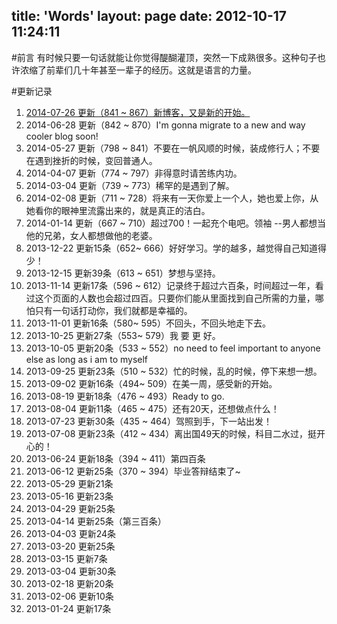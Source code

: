 title: 'Words'
layout: page
date: 2012-10-17 11:24:11
---
#前言
有时候只要一句话就能让你觉得醍醐灌顶，突然一下成熟很多。这种句子也许浓缩了前辈们几十年甚至一辈子的经历。这就是语言的力量。

#更新记录
  
1. [2014-07-26 更新（841 ~ 867）新博客，又是新的开始。](/2014/07/25/words/words-inspring-1/)
2. 2014-06-28 更新（842 ~ 870）I'm gonna migrate to a new and way cooler blog soon!
3.  2014-05-27 更新（798 ~ 841）不要在一帆风顺的时候，装成修行人；不要在遇到挫折的时候，变回普通人。
4.  2014-04-07 更新（774 ~ 797）非得意时请苦练内功。
5.  2014-03-04 更新（739 ~ 773）稀罕的是遇到了解。
6.  2014-02-08 更新（711 ~ 728）将来有一天你爱上一个人，她也爱上你，从她看你的眼神里流露出来的，就是真正的洁白。
7.  2014-01-14 更新（667 ~ 710）超过700！一起充个电吧。领袖 --男人都想当他的兄弟，女人都想做他的老婆。
8.  2013-12-22 更新15条（652~ 666）好好学习。学的越多，越觉得自己知道得少！
9.  2013-12-15 更新39条（613 ~ 651）梦想与坚持。
10.  2013-11-14 更新17条（596 ~ 612）记录终于超过六百条，时间超过一年，看过这个页面的人数也会超过四百。只要你们能从里面找到自己所需的力量，哪怕只有一句话打动你，我们就都是幸福的。
11.  2013-11-01 更新16条（580~ 595）不回头，不回头地走下去。
12.  2013-10-25 更新27条（553~ 579）我 要 更 好。
13.  2013-10-05 更新20条（533 ~ 552）no need to feel important to anyone else as long as i am to myself
14.  2013-09-25 更新23条（510 ~ 532）忙的时候，乱的时候，停下来想一想。
15.  2013-09-02 更新16条（494~ 509）在美一周，感受新的开始。
16.  2013-08-19 更新18条（476 ~ 493）Ready to go.
17.  2013-08-04 更新11条（465 ~ 475）还有20天，还想做点什么！
18.  2013-07-23 更新30条（435 ~ 464）驾照到手，下一站出发！
19.  2013-07-08 更新23条（412 ~ 434）离出国49天的时候，科目二水过，挺开心的！
20.  2013-06-24 更新18条（394 ~ 411）第四百条
21.  2013-06-12 更新25条（370 ~ 394）毕业答辩结束了~
22.  2013-05-29 更新21条
23.  2013-05-16 更新23条
24.  2013-04-29 更新25条
25.  2013-04-14 更新25条（第三百条）
26.  2013-04-03 更新24条
27.  2013-03-20 更新25条
28.  2013-03-15 更新7条
29.  2013-03-04 更新30条
30.  2013-02-18 更新20条
31.  2013-02-06 更新10条
32.  2013-01-24 更新17条
